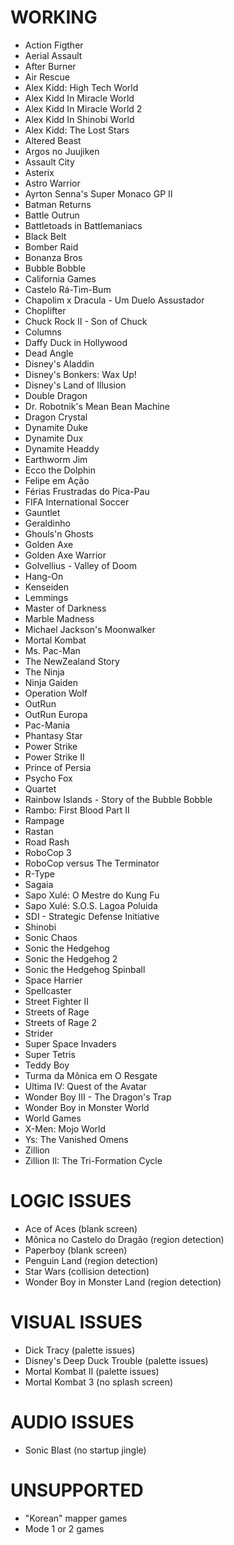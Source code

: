# WORKING
* Action Figther
* Aerial Assault
* After Burner
* Air Rescue
* Alex Kidd: High Tech World
* Alex Kidd In Miracle World
* Alex Kidd In Miracle World 2
* Alex Kidd In Shinobi World
* Alex Kidd: The Lost Stars
* Altered Beast
* Argos no Juujiken
* Assault City
* Asterix
* Astro Warrior 
* Ayrton Senna's Super Monaco GP II
* Batman Returns
* Battle Outrun
* Battletoads in Battlemaniacs
* Black Belt
* Bomber Raid
* Bonanza Bros
* Bubble Bobble
* California Games
* Castelo Rá-Tim-Bum
* Chapolim x Dracula - Um Duelo Assustador
* Choplifter
* Chuck Rock II - Son of Chuck
* Columns
* Daffy Duck in Hollywood
* Dead Angle
* Disney's Aladdin 
* Disney's Bonkers: Wax Up!
* Disney's Land of Illusion
* Double Dragon
* Dr. Robotnik's Mean Bean Machine
* Dragon Crystal
* Dynamite Duke
* Dynamite Dux
* Dynamite Headdy
* Earthworm Jim 
* Ecco the Dolphin
* Felipe em Ação 
* Férias Frustradas do Pica-Pau
* FIFA International Soccer
* Gauntlet
* Geraldinho
* Ghouls'n Ghosts
* Golden Axe
* Golden Axe Warrior 
* Golvellius - Valley of Doom
* Hang-On
* Kenseiden
* Lemmings
* Master of Darkness
* Marble Madness
* Michael Jackson's Moonwalker
* Mortal Kombat
* Ms. Pac-Man
* The NewZealand Story
* The Ninja
* Ninja Gaiden
* Operation Wolf
* OutRun
* OutRun Europa
* Pac-Mania
* Phantasy Star
* Power Strike
* Power Strike II
* Prince of Persia
* Psycho Fox
* Quartet
* Rainbow Islands - Story of the Bubble Bobble
* Rambo: First Blood Part II
* Rampage
* Rastan
* Road Rash
* RoboCop 3
* RoboCop versus The Terminator
* R-Type
* Sagaia
* Sapo Xulé: O Mestre do Kung Fu
* Sapo Xulé: S.O.S. Lagoa Poluida
* SDI - Strategic Defense Initiative
* Shinobi
* Sonic Chaos
* Sonic the Hedgehog
* Sonic the Hedgehog 2
* Sonic the Hedgehog Spinball
* Space Harrier
* Spellcaster
* Street Fighter II
* Streets of Rage
* Streets of Rage 2
* Strider
* Super Space Invaders
* Super Tetris
* Teddy Boy
* Turma da Mônica em O Resgate
* Ultima IV: Quest of the Avatar
* Wonder Boy III - The Dragon's Trap
* Wonder Boy in Monster World
* World Games
* X-Men: Mojo World
* Ys: The Vanished Omens
* Zillion
* Zillion II: The Tri-Formation Cycle

# LOGIC ISSUES
* Ace of Aces (blank screen)
* Mônica no Castelo do Dragão (region detection)
* Paperboy (blank screen)
* Penguin Land (region detection)
* Star Wars (collision detection)
* Wonder Boy in Monster Land (region detection)

# VISUAL ISSUES
* Dick Tracy (palette issues)
* Disney's Deep Duck Trouble (palette issues)
* Mortal Kombat II (palette issues)
* Mortal Kombat 3 (no splash screen)

# AUDIO ISSUES
* Sonic Blast (no startup jingle)

# UNSUPPORTED
* "Korean" mapper games
* Mode 1 or 2 games